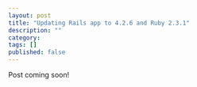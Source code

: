 ```yaml
---
layout: post
title: "Updating Rails app to 4.2.6 and Ruby 2.3.1"
description: ""
category:
tags: []
published: false
---
```


Post coming soon!
